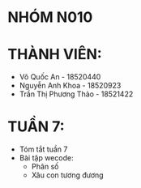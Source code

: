 # NHÓM N010
# THÀNH VIÊN:
  - Võ Quốc An - 18520440
  - Nguyễn Anh Khoa - 18520923
  - Trần Thị Phương Thảo - 18521422

# TUẦN 7:  
  - Tóm tắt tuần 7  
  - Bài tập wecode:    
    - Phân số     
    - Xâu con tương đương
